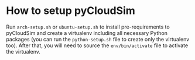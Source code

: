 # How to setup pyCloudSim

Run ```arch-setup.sh``` or ```ubuntu-setup.sh``` to install pre-requirements to pyCloudSim and create a virtualenv including all necessary Python packages (you can run the ```python-setup.sh``` file to create only the virtualenv too). After that, you will need to source the ```env/bin/activate``` file to activate the virtualenv.

